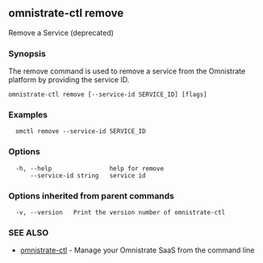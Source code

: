## omnistrate-ctl remove

Remove a Service (deprecated)

### Synopsis

The remove command is used to remove a service from the Omnistrate platform by providing the service ID.

```
omnistrate-ctl remove [--service-id SERVICE_ID] [flags]
```

### Examples

```
  omctl remove --service-id SERVICE_ID
```

### Options

```
  -h, --help                help for remove
      --service-id string   service id
```

### Options inherited from parent commands

```
  -v, --version   Print the version number of omnistrate-ctl
```

### SEE ALSO

* [omnistrate-ctl](omnistrate-ctl.md)	 - Manage your Omnistrate SaaS from the command line

